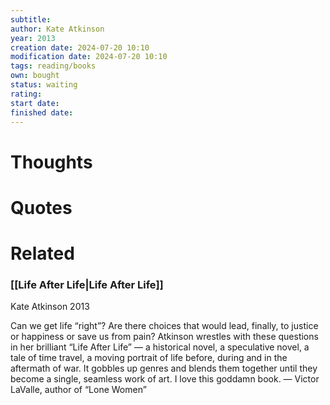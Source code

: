 ```yaml
---
subtitle: 
author: Kate Atkinson
year: 2013
creation date: 2024-07-20 10:10
modification date: 2024-07-20 10:10
tags: reading/books
own: bought
status: waiting
rating: 
start date: 
finished date: 
---
```

# Thoughts  
  
# Quotes  
  
# Related  
  
### [[Life After Life|Life After Life]]  
  
Kate Atkinson 2013  
  
Can we get life “right”? Are there choices that would lead, finally, to justice or happiness or save us from pain? Atkinson wrestles with these questions in her brilliant “Life After Life” — a historical novel, a speculative novel, a tale of time travel, a moving portrait of life before, during and in the aftermath of war. It gobbles up genres and blends them together until they become a single, seamless work of art. I love this goddamn book. — Victor LaValle, author of “Lone Women”  
  
